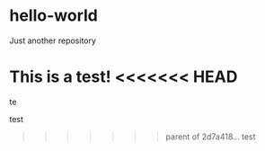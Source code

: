 # hello-world
Just another repository

This is a test!
<<<<<<< HEAD
=======


te


test
>>>>>>> parent of 2d7a418... test
